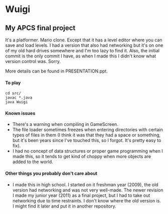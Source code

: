 # Wuigi #

## My APCS final project ##

It's a platformer. Mario clone. Except that it has a level editor where you can save and load levels. I had a version that also had networking but it's on one of my old hard drives somewhere and I'm too lazy to find it. Also, the initial commit is the only commit I have, as when I made this I didn't know what version control was. Sorry.

More details can be found in PRESENTATION.ppt.

#### To play ####

    cd src/
    javac *.java
    java Wuigi

#### Known issues ####

* There's a warning when compiling in GameScreen.
* The file loader sometimes freezes when entering directories with certain types of files in them (I think it was that they had a space or something, but it's been years since I've touched this, so I forgot. It's pretty easy to fix).
* I had no concept of data structures or proper game programming when I made this, so it tends to get kind of choppy when more objects are added to the world.

#### Other things you probably don't care about ####

* I made this in high school. I started on it freshman year (2009), the old version had networking and was not very well-made. The newer revision I made my junior year (2011) as a final project, but I had to take out networking due to time restraints. I don't know where the old version is. I might find it later and put it in another repository.
